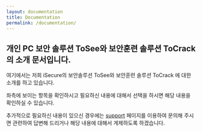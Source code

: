 ```yaml
---
layout: documentation
title: Documentation
permalink: /documentation/
---
```


## 개인 PC 보안 솔루션 ToSee와 보안훈련 솔루션 ToCrack의 소개 문서입니다.

여기에서는 저희 iSecure의 보안솔루션 ToSee와 보안훈련 솔루션 ToCrack 에 대한 소개를 하고 있습니다. 

좌측에 보이는 항목을 확인하시고 필요하신 내용에 대해서 선택을 하시면 해당 내용을 확인하실 수 있습니다.

추가적으로 필요하신 내용이 있으신 경우에는 [support](https://kimkucheol.github.io/support/) 페이지를 이용하여 문의해 주시면 관련하여 답변해 드리거나 해당 내용에 대해서 게제하도록 하겠습니다. 
